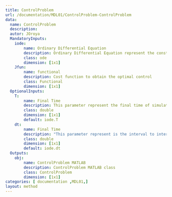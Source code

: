 ```yaml
---
title: ControlProblem
url: /documentation/MDL01/ControlProblem-ControlProblem
data: 
  name: ControlProblem
  description: 
  autor: JOroya
  MandatoryInputs:   
    iode: 
        name: Ordinary Differential Equation 
        description: Ordinary Differential Equation represent the constrain to minimization the functional 
        class: ode
        dimension: [1x1]
    Jfun: 
        name: functional
        description: Cost function to obtain the optimal control 
        class: Functional
        dimension: [1x1]        
  OptionalInputs:
    T:
        name: Final Time 
        description: This parameter represent the final time of simulation.  
        class: double
        dimension: [1x1]
        default: iode.T 
    dt:
        name: Final Time 
        description: "This parameter represent is the interval to interpolate the control u and state y to obtain the functional J and the gradient dH/du"
        class: double
        dimension: [1x1]
        default: iode.dt         
  Outputs:
    obj:
        name: ControlProblem MATLAB
        description: ControlProblem MATLAB class
        class: ControlProblem
        dimension: [1x1]
categories: [ documentation ,MDL01,]
layout: method
---
```

